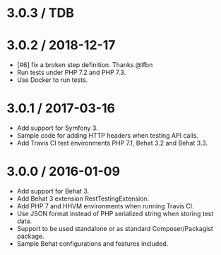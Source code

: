 3.0.3 / TDB
===========

3.0.2 / 2018-12-17
==================

  * [#6] fix a broken step definition. Thanks @lfbn
  * Run tests under PHP 7.2 and PHP 7.3.
  * Use Docker to run tests.

3.0.1 / 2017-03-16
==================

  * Add support for Symfony 3.
  * Sample code for adding HTTP headers when testing API calls.
  * Add Travis CI test environments PHP 7.1, Behat 3.2 and Behat 3.3.

3.0.0 / 2016-01-09
==================

  * Add support for Behat 3.
  * Add Behat 3 extension RestTestingExtension.
  * Add PHP 7 and HHVM environments when running Travis CI.
  * Use JSON format instead of PHP serialized string when storing test data.
  * Support to be used standalone or as standard Composer/Packagist package.
  * Sample Behat configurations and features included.
